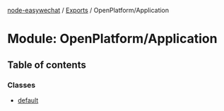 [node-easywechat](../README.md) / [Exports](../modules.md) / OpenPlatform/Application

# Module: OpenPlatform/Application

## Table of contents

### Classes

- [default](../classes/OpenPlatform_Application.default.md)
